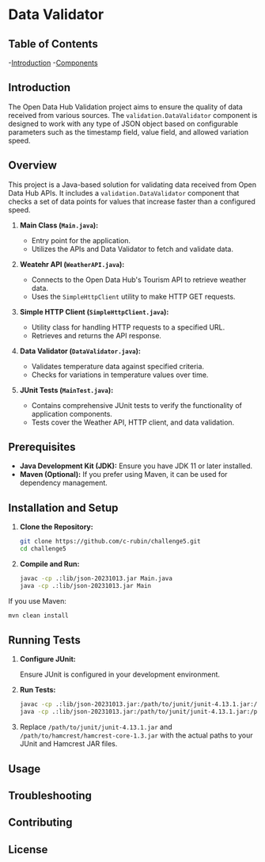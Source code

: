# Data Validator

## Table of Contents
-[Introduction](#introduction)
-[Components](#components)

## Introduction
The Open Data Hub Validation project aims to ensure the quality of data received from various sources. The `validation.DataValidator` component is designed to work with any type of JSON object based on configurable parameters such as the timestamp field, value field, and allowed variation speed.

## Overview

This project is a Java-based solution for validating data received from Open Data Hub APIs. It includes a `validation.DataValidator` component that checks a set of data points for values that increase faster than a configured speed.

1. **Main Class (`Main.java`):**
   - Entry point for the application.
   - Utilizes the APIs and Data Validator to fetch and validate data.

2. **Weatehr API (`WeatherAPI.java`):**
   - Connects to the Open Data Hub's Tourism API to retrieve weather data.
   - Uses the `SimpleHttpClient` utility to make HTTP GET requests.

3. **Simple HTTP Client (`SimpleHttpClient.java`):**
   - Utility class for handling HTTP requests to a specified URL.
   - Retrieves and returns the API response.
  
4. **Data Validator (`DataValidator.java`):**
   - Validates temperature data against specified criteria.
   - Checks for variations in temperature values over time.

5. **JUnit Tests (`MainTest.java`):**
   - Contains comprehensive JUnit tests to verify the functionality of application components.
   - Tests cover the Weather API, HTTP client, and data validation.


## Prerequisites

- **Java Development Kit (JDK):** Ensure you have JDK 11 or later installed.
- **Maven (Optional):** If you prefer using Maven, it can be used for dependency management.

## Installation and Setup

1. **Clone the Repository:**

    ```bash
    git clone https://github.com/c-rubin/challenge5.git
    cd challenge5
    ```

2. **Compile and Run:**

   ```bash
   javac -cp .:lib/json-20231013.jar Main.java
   java -cp .:lib/json-20231013.jar Main
   ```

If you use Maven:

```bash
mvn clean install
```

## Running Tests

1. **Configure JUnit:**

   Ensure JUnit is configured in your development environment.

2. **Run Tests:**

   ```bash
   javac -cp .:lib/json-20231013.jar:/path/to/junit/junit-4.13.1.jar:/path/to/hamcrest/hamcrest-core-1.3.jar MainTest.java
   java -cp .:lib/json-20231013.jar:/path/to/junit/junit-4.13.1.jar:/path/to/hamcrest/hamcrest-core-1.3.jar org.junit.runner.JUnitCore MainTest
   ```

3. Replace `/path/to/junit/junit-4.13.1.jar` and `/path/to/hamcrest/hamcrest-core-1.3.jar` with the actual paths to your JUnit and Hamcrest JAR files.


## Usage


## Troubleshooting

## Contributing

## License









